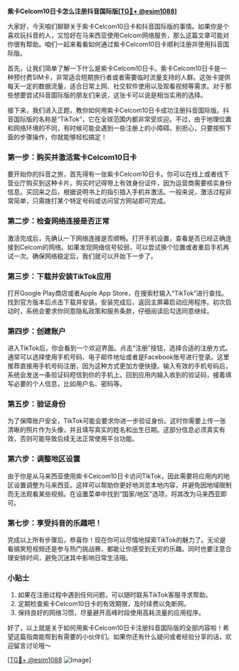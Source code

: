 **紫卡Celcom10日卡怎么注册抖音国际版[[TG💪+ @esim1088](https://t.me/s/esim1088)]**

大家好，今天咱们聊聊关于紫卡Celcom10日卡和抖音国际版的事情。如果你是个喜欢玩抖音的人，又恰好在马来西亚使用Celcom网络服务，那么这篇文章可能对你很有帮助。咱们一起来看看如何通过紫卡Celcom10日卡顺利注册并使用抖音国际版。

首先，让我们简单了解一下什么是紫卡Celcom10日卡。紫卡Celcom10日卡是一种预付费SIM卡，非常适合短期旅行者或者需要临时流量支持的人群。这张卡提供每天一定的数据流量，适合日常上网、社交软件使用以及观看视频等需求。对于那些想要尝试抖音国际版的朋友们来说，这张卡可以说是相当实用的选择。

接下来，我们进入正题，教你如何用紫卡Celcom10日卡成功注册抖音国际版。抖音国际版的名称是“TikTok”，它在全球范围内都非常受欢迎。不过，由于地理位置和网络环境的不同，有时候可能会遇到一些注册上的小障碍。别担心，只要按照下面的步骤操作，你就能够轻松搞定！

### 第一步：购买并激活紫卡Celcom10日卡

要开始你的抖音之旅，首先得有一张紫卡Celcom10日卡。你可以在线上或者线下营业厅购买到这种卡片。购买时记得带上有效身份证件，因为运营商需要核实身份信息。买回来之后，根据说明书上的指引插入手机并激活。一般来说，激活过程非常简单，只需拨打某个特定号码或访问官方网站即可完成。

### 第二步：检查网络连接是否正常

激活完成后，先确认一下网络连接是否顺畅。打开手机设置，查看是否已经正确连接到Celcom的网络。如果发现网络信号较弱，可以尝试换个位置或者重启手机再试一次。确保网络稳定后，我们就可以开始下一步了。

### 第三步：下载并安装TikTok应用

打开Google Play商店或者Apple App Store，在搜索栏输入“TikTok”进行查找。找到官方版本后点击下载并安装。安装完成后，返回主屏幕启动应用程序。初次启动时，系统会要求你同意隐私政策和服务条款，仔细阅读后勾选同意继续。

### 第四步：创建账户

进入TikTok后，你会看到一个欢迎界面。点击“注册”按钮，选择合适的注册方式。通常可以选择使用手机号码、电子邮件地址或者是Facebook账号进行登录。这里推荐直接用手机号码注册，因为这种方式更加方便快捷。输入有效的手机号码后，系统会发送一条验证码短信到你的手机上。回到应用内输入收到的验证码，接着填写必要的个人信息，比如用户名、密码等。

### 第五步：验证身份

为了保障账户安全，TikTok可能会要求你进一步验证身份。这时你需要上传一张清晰的照片作为头像，并且填写真实的姓名和出生日期。这部分信息必须真实有效，否则可能导致后续无法正常使用平台功能。

### 第六步：调整地区设置

由于你是从马来西亚使用紫卡Celcom10日卡访问TikTok，因此需要将应用内的地区设置调整为马来西亚。这样可以帮助你更好地浏览本地内容，并避免因地域限制而无法观看某些视频。在设置菜单中找到“国家/地区”选项，将其改为马来西亚即可。

### 第七步：享受抖音的乐趣吧！

完成以上所有步骤后，恭喜你！现在你可以尽情地探索TikTok的魅力了。无论是看搞笑短视频还是参与热门挑战赛，都能让你感受到无穷的乐趣。同时也要注意合理安排时间，避免沉迷其中影响日常生活哦。

### 小贴士

1. 如果在注册过程中遇到任何问题，可以随时联系TikTok客服寻求帮助。
2. 定期检查紫卡Celcom10日卡的有效期限，及时续费以免断网。
3. 保持良好的网络习惯，尽量避开高峰时段使用高耗流量的应用程序。

好了，以上就是关于如何用紫卡Celcom10日卡注册抖音国际版的全部内容啦！希望这篇指南能帮到有需要的小伙伴们。如果你还有什么疑问或者经验分享的话，欢迎留言讨论哦～

[[TG💪+ @esim1088](https://t.me/s/esim1088) ![Image](https://i.postimg.cc/4NQfJmqS/Snipaste-2025-05-13-00-14-12.png)]